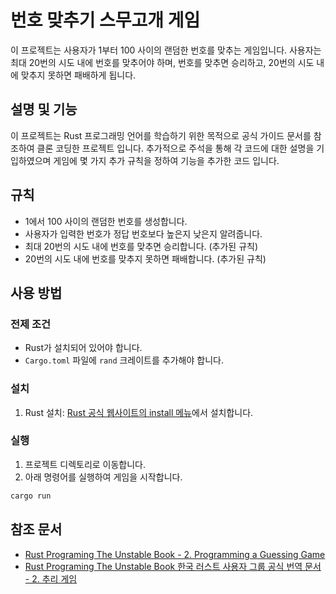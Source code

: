 # 번호 맞추기 스무고개 게임

이 프로젝트는 사용자가 1부터 100 사이의 랜덤한 번호를 맞추는 게임입니다. 사용자는 최대 20번의 시도 내에 번호를 맞추어야 하며, 번호를 맞추면 승리하고, 20번의 시도 내에 맞추지 못하면 패배하게 됩니다.

## 설명 및 기능

이 프로젝트는 Rust 프로그래밍 언어를 학습하기 위한 목적으로 공식 가이드 문서를 참조하여 클론 코딩한 프로젝트 입니다.
추가적으로 주석을 통해 각 코드에 대한 설명을 기입하였으며 게임에 몇 가지 추가 규칙을 정하여 기능을 추가한 코드 입니다.

## 규칙
* 1에서 100 사이의 랜덤한 번호를 생성합니다.
* 사용자가 입력한 번호가 정답 번호보다 높은지 낮은지 알려줍니다.
* 최대 20번의 시도 내에 번호를 맞추면 승리합니다. (추가된 규칙)
* 20번의 시도 내에 번호를 맞추지 못하면 패배합니다. (추가된 규칙)

## 사용 방법

### 전제 조건

* Rust가 설치되어 있어야 합니다.
* `Cargo.toml` 파일에 `rand` 크레이트를 추가해야 합니다.

### 설치

1. Rust 설치: [Rust 공식 웹사이트의 install 메뉴](https://www.rust-lang.org/tools/install)에서 설치합니다.

### 실행

1. 프로젝트 디렉토리로 이동합니다.
2. 아래 명령어를 실행하여 게임을 시작합니다.

```sh
cargo run
```

## 참조 문서
* [Rust Programing The Unstable Book - 2. Programming a Guessing Game](https://doc.rust-lang.org/stable/book/ch02-00-guessing-game-tutorial.html)
* [Rust Programing The Unstable Book 한국 러스트 사용자 그룹 공식 번역 문서 - 2. 추리 게임](https://doc.rust-kr.org/ch02-00-guessing-game-tutorial.html)
